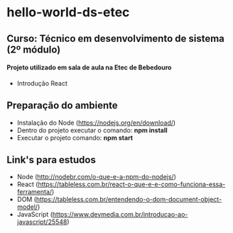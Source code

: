 # hello-world-ds-etec 

## Curso: Técnico em desenvolvimento de sistema (2º módulo)
#### Projeto utilizado em sala de aula na Etec de Bebedouro
- Introdução React

## Preparação do ambiente
- Instalação do Node (https://nodejs.org/en/download/)
- Dentro do projeto executar o comando: **npm install**
- Executar o projeto comando: **npm start**

## Link's para estudos
- Node (http://nodebr.com/o-que-e-a-npm-do-nodejs/)
- React (https://tableless.com.br/react-o-que-e-e-como-funciona-essa-ferramenta/)
- DOM (https://tableless.com.br/entendendo-o-dom-document-object-model/)
- JavaScript (https://www.devmedia.com.br/introducao-ao-javascript/25548)
